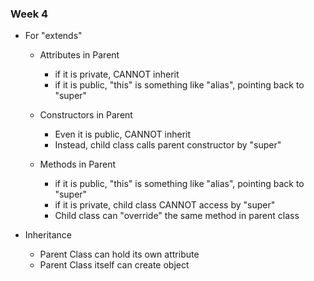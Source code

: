 ### Week 4
- For "extends"
  - Attributes in Parent
    - if it is private, CANNOT inherit
    - if it is public, "this" is something like "alias", pointing back to "super"
  
  - Constructors in Parent 
    - Even it is public, CANNOT inherit
    - Instead, child class calls parent constructor by "super"

  - Methods in Parent 
    - if it is public, "this" is something like "alias", pointing back to "super"
    - if it is private, child class CANNOT access by "super"
    - Child class can "override" the same method in parent class

- Inheritance
  - Parent Class can hold its own attribute
  - Parent Class itself can create object